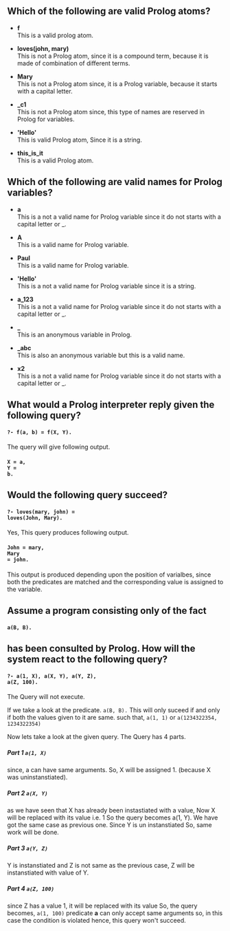 ## Which of the following are valid Prolog atoms?

* **f**   
    This is a valid prolog atom.
  
* **loves(john, mary)**   
    This is not a Prolog atom, since it is a compound term,
    because it is made of combination of different terms.

* **Mary**    
    This is not a Prolog atom since, it is a Prolog variable,
    because it starts with a capital letter.

* **\_c1**    
    This is not a Prolog atom since, this type of names are
    reserved in Prolog for variables.

* **'Hello'**   
    This is valid Prolog atom, Since it is a string.

* **this_is_it**    
    This is a valid Prolog atom.

##
##
## Which of the following are valid names for Prolog variables?
* **a**   
    This is a not a valid name for Prolog variable since it do not starts with a capital letter or \_.
  
* **A**   
    This is a valid name for Prolog variable.

* **Paul**    
    This is a valid name for Prolog variable.

* **'Hello'**    
    This is a not a valid name for Prolog variable since it is a string.

* **a_123**   
    This is a not a valid name for Prolog variable since it do not starts with a capital letter or \_.

* **\_**    
    This is an anonymous variable in Prolog.

* **\_abc**    
    This is also an anonymous variable but this is a valid name.

* **x2**    
    This is a not a valid name for Prolog variable since it do not starts with a capital letter or \_.

##
##
## What would a Prolog interpreter reply given the following query?
#### <code>?- f(a, b) = f(X, Y).</code>

The query will give following output.
#### <code>X = a,</code><br/><code>Y = b.</code><br/>


##
##
## Would the following query succeed?
#### <code>?- loves(mary, john) = loves(John, Mary).</code>

Yes, This query produces following output.
#### <code>John = mary,</code><br/><code>Mary = john.</code><br/>
This output is produced depending upon the position of varialbes,
since both the predicates are matched and the corresponding value is assigned to the variable.

##
##
## Assume a program consisting only of the fact
#### <code>a(B, B).</code>
## has been consulted by Prolog. How will the system react to the following query?
#### <code>?- a(1, X), a(X, Y), a(Y, Z), a(Z, 100).</code>

The Query will not execute.

If we take a look at the predicate.
<code>a(B, B).</code>
This will only suceed if and only if both the values given to it are same.
such that, <code>a(1, 1)</code> or <code>a(1234322354, 1234322354)</code>
  
Now lets take a look at the given query. The Query has 4 parts.

##### Part 1 <code>a(1, X)</code>
since, a can have same arguments. So, X will be assigned 1. (because X was uninstanstiated).

##### Part 2 <code>a(X, Y)</code>
as we have seen that X has already been instastiated with a value, Now X will be replaced with its value i.e. 1
So the query becomes a(1, Y). We have got the same case as previous one. Since Y is un instanstiated So, same work will be done.

##### Part 3 <code>a(Y, Z)</code>
Y is instanstiated and Z is not same as the previous case, Z will be instanstiated with value of Y.

##### Part 4 <code>a(Z, 100)</code>
since Z has a value 1, it will be replaced with its value So, the query becomes,
<code>a(1, 100)</code>
predicate **a** can only accept same arguments so, in this case the condition is violated hence, this query won't succeed.
